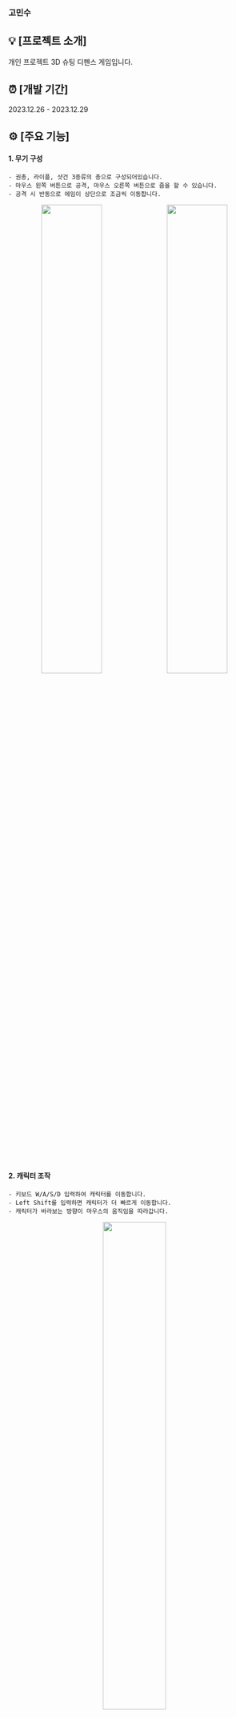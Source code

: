 ### 고민수

## 💡 [프로젝트 소개]
개인 프로젝트 3D 슈팅 디펜스 게임입니다.

## ⏰ [개발 기간]
2023.12.26 - 2023.12.29

## ⚙ [주요 기능]
#### 1. 무기 구성
    - 권총, 라이플, 샷건 3종류의 총으로 구성되어있습니다.
    - 마우스 왼쪽 버튼으로 공격, 마우스 오른쪽 버튼으로 줌을 할 수 있습니다.
    - 공격 시 반동으로 에임이 상단으로 조금씩 이동합니다.
<p align="center">
    <img src="https://github.com/alstn1234/Gun/assets/102529677/b52f4395-42ec-4798-8538-d96caa877f88" width="49%"/>
    <img src="https://github.com/alstn1234/Gun/assets/102529677/2ef7fbac-44af-46b2-9085-f87c208459dc" width="49%"/>
</p>

        
#### 2. 캐릭터 조작
    - 키보드 W/A/S/D 입력하여 캐릭터를 이동합니다.
    - Left Shift를 입력하면 캐릭터가 더 빠르게 이동합니다.
    - 캐릭터가 바라보는 방향이 마우스의 움직임을 따라갑니다.
<p align="center">
    <img src="https://github.com/alstn1234/Gun/assets/102529677/0fd78bea-fa5a-467b-a07d-699893fcab6a" width="50%"/>
</p>

    
#### 3. 몬스터 소환
    - 일정 주기 마다 몬스터가 소환됩니다.
    - 시간이 지날수록 몬스터 체력, 소환 주기, 획득 골드가 변경됩니다.
    - 몬스터를 공격하면 데미지가 몬스터 상단에 출력됩니다.
    - 몬스터를 처치하면 골드를 획득합니다.
<p align="center">
    <img src="https://github.com/alstn1234/Gun/assets/102529677/c18b46a0-863c-4c00-ba4f-56ea7899e575" width="50%"/>
</p>

    
#### 4. 무기 구매 및 교체, 스탯 강화
    - 키보드 E 입력하여 무기 구매 및 교체, 스탯 강화 창을 열 수 있습니다.
    - 골드로 무기 구매, 스탯 강화를 할 수 있습니다.
<p align="center">
    <img src="https://github.com/alstn1234/Gun/assets/102529677/67f9b0a7-5909-410b-8185-c88cead02673" width="50%"/>
</p>
    

#### 5. 애니메이션
    - 공격 시 공격속도에 맞춰 무기 애니메이션 실행됩니다.
    - 몬스터는 움직임, 사망 애니메이션이 상황에 맞게 실행됩니다.
<p align="center">
    <img src="https://github.com/alstn1234/Gun/assets/102529677/c18b46a0-863c-4c00-ba4f-56ea7899e575" width="50%"/>
</p>
    
#### 6. 게임 오버
    - 몬스터가 반대 벽에 도달하면 게임이 종료되고 게임 오버 창을 띄웁니다.
    - 메인으로 버튼을 누르면 첫 화면으로 이동합니다. 
<p align="center">
    <img src="https://github.com/alstn1234/Gun/assets/102529677/65c51739-0711-4992-848d-bac05b219990" width="50%"/>
</p>
        
        
#### 7. 사운드 효과
    - 공격 시 공격 사운드가 재생됩니다.
    - 무기 교체 시 교체 사운드가 재생됩니다.
    

